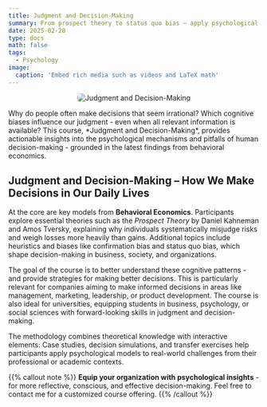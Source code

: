 ```yaml
---
title: Judgment and Decision-Making
summary: From prospect theory to status quo bias – apply psychological models practically and make smarter decisions.
date: 2025-02-28
type: docs
math: false
tags:
  - Psychology
image:
  caption: 'Embed rich media such as videos and LaTeX math'
---
```

<p style="text-align: center;">
  <img src="/media/teaching-jdm.jpg" alt="Judgment and Decision-Making" style="max-width: 100%; height: auto; border-radius: 8px;">
</p>
Why do people often make decisions that seem irrational? Which cognitive biases influence our judgment - even when all relevant information is available?  
This course, *Judgment and Decision-Making*, provides actionable insights into the psychological mechanisms and pitfalls of human decision-making - grounded in the latest findings from behavioral economics.

## Judgment and Decision-Making – How We Make Decisions in Our Daily Lives

At the core are key models from **Behavioral Economics**. Participants explore essential theories such as the *Prospect Theory* by Daniel Kahneman and Amos Tversky, explaining why individuals systematically misjudge risks and weigh losses more heavily than gains. Additional topics include heuristics and biases like confirmation bias and status quo bias, which shape decision-making in business, society, and organizations.

The goal of the course is to better understand these cognitive patterns - and provide strategies for making better decisions. This is particularly relevant for companies aiming to make informed decisions in areas like management, marketing, leadership, or product development. The course is also ideal for universities, equipping students in business, psychology, or social sciences with forward-looking skills in judgment and decision-making.

The methodology combines theoretical knowledge with interactive elements: Case studies, decision simulations, and transfer exercises help participants apply psychological models to real-world challenges from their professional or academic contexts.

{{% callout note %}}
**Equip your organization with psychological insights** - for more reflective, conscious, and effective decision-making. Feel free to contact me for a customized course offering.
{{% /callout %}}